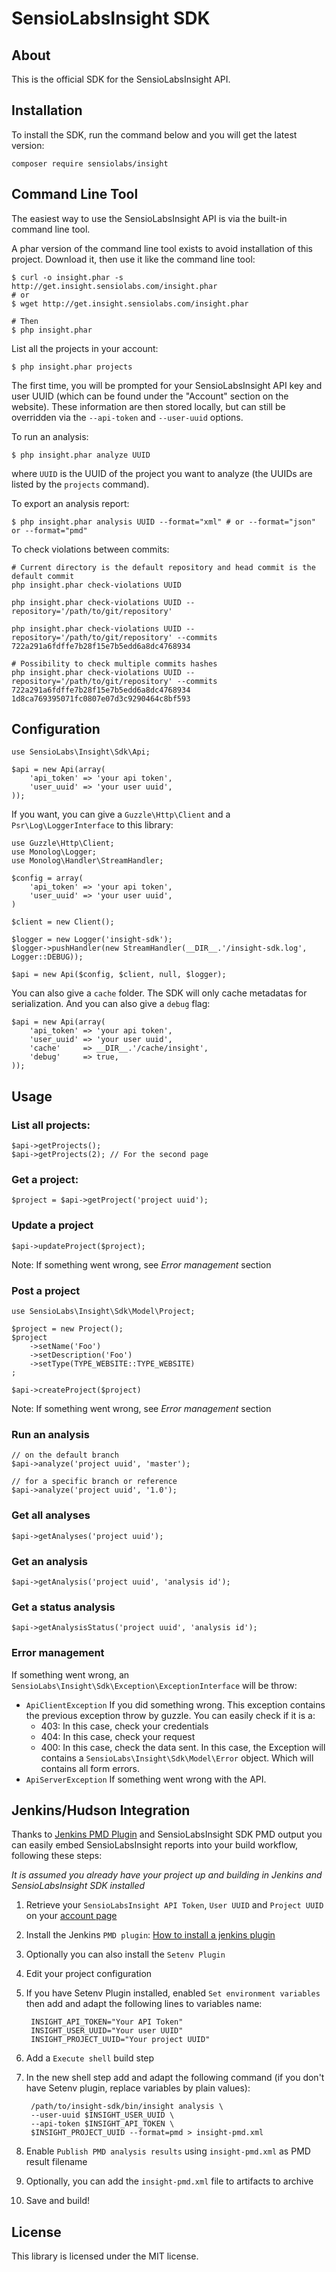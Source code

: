 SensioLabsInsight SDK
=====================

About
-----

This is the official SDK for the SensioLabsInsight API.

Installation
------------

To install the SDK, run the command below and you will get the latest version:

    composer require sensiolabs/insight

Command Line Tool
-----------------

The easiest way to use the SensioLabsInsight API is via the built-in command
line tool.

A phar version of the command line tool exists to avoid installation of this
project. Download it, then use it like the command line tool:

    $ curl -o insight.phar -s http://get.insight.sensiolabs.com/insight.phar
    # or
    $ wget http://get.insight.sensiolabs.com/insight.phar

    # Then
    $ php insight.phar

List all the projects in your account:

    $ php insight.phar projects

The first time, you will be prompted for your SensioLabsInsight API key and
user UUID (which can be found under the "Account" section on the website).
These information are then stored locally, but can still be overridden via the
`--api-token` and `--user-uuid` options.

To run an analysis:

    $ php insight.phar analyze UUID

where `UUID` is the UUID of the project you want to analyze (the UUIDs are
listed by the `projects` command).

To export an analysis report:

    $ php insight.phar analysis UUID --format="xml" # or --format="json" or --format="pmd"

To check violations between commits:
```shell
# Current directory is the default repository and head commit is the default commit
php insight.phar check-violations UUID

php insight.phar check-violations UUID --repository='/path/to/git/repository'

php insight.phar check-violations UUID --repository='/path/to/git/repository' --commits 722a291a6fdffe7b28f15e7b5edd6a8dc4768934

# Possibility to check multiple commits hashes
php insight.phar check-violations UUID --repository='/path/to/git/repository' --commits 722a291a6fdffe7b28f15e7b5edd6a8dc4768934 1d8ca769395071fc0807e07d3c9290464c8bf593
```

Configuration
-------------

    use SensioLabs\Insight\Sdk\Api;

    $api = new Api(array(
        'api_token' => 'your api token',
        'user_uuid' => 'your user uuid',
    ));

If you want, you can give a `Guzzle\Http\Client` and a
`Psr\Log\LoggerInterface` to this library:

    use Guzzle\Http\Client;
    use Monolog\Logger;
    use Monolog\Handler\StreamHandler;

    $config = array(
        'api_token' => 'your api token',
        'user_uuid' => 'your user uuid',
    )

    $client = new Client();

    $logger = new Logger('insight-sdk');
    $logger->pushHandler(new StreamHandler(__DIR__.'/insight-sdk.log', Logger::DEBUG));

    $api = new Api($config, $client, null, $logger);

You can also give a `cache` folder. The SDK will only cache metadatas for
serialization. And you can also give a `debug` flag:

    $api = new Api(array(
        'api_token' => 'your api token',
        'user_uuid' => 'your user uuid',
        'cache'     => __DIR__.'/cache/insight',
        'debug'     => true,
    ));

Usage
-----

### List all projects:

    $api->getProjects();
    $api->getProjects(2); // For the second page

### Get a project:

    $project = $api->getProject('project uuid');

### Update a project

    $api->updateProject($project);

Note: If something went wrong, see *Error management* section

### Post a project

    use SensioLabs\Insight\Sdk\Model\Project;

    $project = new Project();
    $project
        ->setName('Foo')
        ->setDescription('Foo')
        ->setType(TYPE_WEBSITE::TYPE_WEBSITE)
    ;

    $api->createProject($project)

Note: If something went wrong, see *Error management* section

### Run an analysis

    // on the default branch
    $api->analyze('project uuid', 'master');

    // for a specific branch or reference
    $api->analyze('project uuid', '1.0');

### Get all analyses

    $api->getAnalyses('project uuid');

### Get an analysis

    $api->getAnalysis('project uuid', 'analysis id');

### Get a status analysis

    $api->getAnalysisStatus('project uuid', 'analysis id');

### Error management

If something went wrong, an
`SensioLabs\Insight\Sdk\Exception\ExceptionInterface` will be throw:

* `ApiClientException` If you did something wrong. This exception contains the
  previous exception throw by guzzle. You can easily check if it is a:
  * 403: In this case, check your credentials
  * 404: In this case, check your request
  * 400: In this case, check the data sent. In this case, the Exception will
    contains a `SensioLabs\Insight\Sdk\Model\Error` object. Which will contains
    all form errors.
* `ApiServerException` If something went wrong with the API.

Jenkins/Hudson Integration
--------------------------
Thanks to [Jenkins PMD Plugin](https://wiki.jenkins-ci.org/display/JENKINS/PMD+Plugin) and SensioLabsInsight SDK PMD output you can easily
embed SensioLabsInsight reports into your build workflow, following these steps:

*It is assumed you already have your project up and building in Jenkins and SensioLabsInsight SDK installed*

1. Retrieve your `SensioLabsInsight API Token`, `User UUID` and `Project UUID`
on your [account page](https://insight.sensiolabs.com/account)
2. Install the Jenkins `PMD plugin`:
[How to install a jenkins plugin](https://wiki.jenkins-ci.org/display/JENKINS/Plugins#Plugins-Howtoinstallplugins)
3. Optionally you can also install the `Setenv Plugin`
4. Edit your project configuration
5. If you have Setenv Plugin installed,
enabled `Set environment variables` then add and adapt the following lines to variables name:

        INSIGHT_API_TOKEN="Your API Token"
        INSIGHT_USER_UUID="Your user UUID"
        INSIGHT_PROJECT_UUID="Your project UUID"

6. Add a `Execute shell` build step
7. In the new shell step add and adapt the following command (if you don't have Setenv plugin, replace variables by plain values):

        /path/to/insight-sdk/bin/insight analysis \
        --user-uuid $INSIGHT_USER_UUID \
        --api-token $INSIGHT_API_TOKEN \
        $INSIGHT_PROJECT_UUID --format=pmd > insight-pmd.xml

8. Enable `Publish PMD analysis results` using `insight-pmd.xml` as PMD result filename
9. Optionally, you can add the `insight-pmd.xml` file to artifacts to archive
10. Save and build!

License
-------

This library is licensed under the MIT license.
